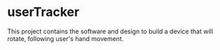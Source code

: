 # userTracker
This project contains the software and design to build a device that will rotate, following user's hand movement.
